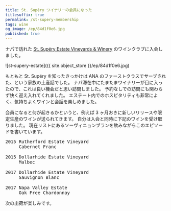 ```yaml
---
title: St. Supéry ワイナリーの会員になった
titlesuffix: true
permalink: /st-supery-membership
tags: wine
og_image: /ep/84d1f0e6.jpg
published: true
---
```


ナパで訪れた [St. Supéry Estate Vineyards & Winery](https://www.stsupery.com) のワインクラブに入会しました。

![st-supery-estate]({{ site.object_store }}/ep/84d1f0e6.jpg)

もともと St. Supéry を知ったきっかけは ANA のファーストクラスでサーブされた、という家族の土産話でした。
ナパ滞在中にたまたまワイナリーが目に入ったので、これは良い機会だと思い訪問しました。
予約なしでの訪問にも関わらず快く迎え入れてくれました。
エステート内でのホスピタリティも非常によく、気持ちよくワインと会話を楽しめました。

会員になると何が起きるかというと、例えば 3 ヶ月おきに新しいリリースや限定生産のワインが送られてきます。
自分は入会と同時に下記のワインを受け取りました。
現在リストにあるソーヴィニョンブランを飲みながらこのエピソードを書いています。

<pre class="wine-list">
2015 Rutherford Estate Vineyard
     Cabernet Franc

2015 Dollarhide Estate Vineyard
     Malbec

2017 Dollarhide Estate Vineyard
     Sauvignon Blanc

2017 Napa Valley Estate
     Oak Free Chardonnay
</pre>

次の出荷が楽しみです。
